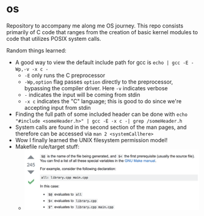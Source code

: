 # os
Repository to accompany me along me OS journey. This repo consists primarily of C code that ranges from the
creation of basic kernel modules to code that utilizes POSIX system calls.

Random things learned:

 - A good way to view the default include path for gcc is `echo | gcc -E -Wp,-v -x c -`
   - `-E` only runs the C preprocessor
   - `-Wp,option` flag passes `option` directly to the preprocessor, bypassing the compiler driver. Here `-v` indicates verbose
   - `-` indicates the input will be coming from stdin
   - `-x c` indicates the "C" language; this is good to do since we're accepting input from stdin
 - Finding the full path of some included header can be done with `echo "#include <someHeader.h>" | gcc -E -x c -| grep /someHeader.h`
 - System calls are found in the second section of the man pages, and therefore can be accessed via `man 2 <systemCallhere>`
 - Wow I finally learned the UNIX filesystem permission model!
 - Makefile rule/target stuff:
   - ![^@=target](imgs/make.png)
